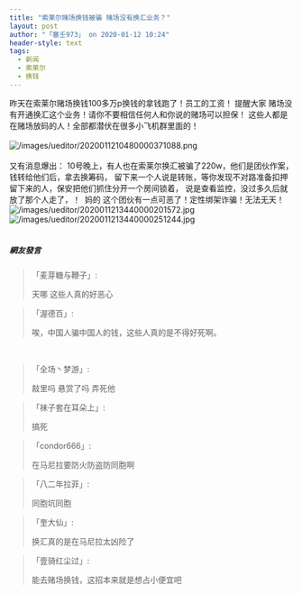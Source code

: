 ```yaml
---
title: "索莱尔赌场换钱被骗 赌场没有换汇业务？"
layout: post
author: "「塞壬973」 on 2020-01-12 10:24"
header-style: text
tags:
  - 新闻
  - 索莱尔
  - 换钱
---
```


昨天在索莱尔赌场换钱100多万p换钱的拿钱跑了！员工的工资！
提醒大家
赌场没有开通换汇这个业务！请你不要相信任何人和你说的赌场可以担保！
这些人都是在赌场放码的人！全部都潜伏在很多小飞机群里面的！&nbsp;
<br>
<br>
<img src="https://images.feileyuan.com/images/ueditor/2020011210480000371088.png" title="image" alt="/images/ueditor/2020011210480000371088.png">
<br>
<br>
又有消息爆出：
10号晚上，有人也在索莱尔换汇被骗了220w，他们是团伙作案，钱转给他们后，拿去换筹码，
留下来一个人说是转账，等你发现不对路准备扣押留下来的人，保安把他们抓住分开一个房间锁着，
说是查看监控，没过多久后就放了那个人走了，！&nbsp;
妈的 这个团伙有一点可恶了！定性绑架诈骗！无法无天！
<br>
<img src="http://images.feileyuan.com/images/ueditor/2020011213440000201572.jpg" title="/images/ueditor/2020011213440000201572.jpg" alt="/images/ueditor/2020011213440000201572.jpg">
<br>
<img src="http://images.feileyuan.com/images/ueditor/2020011213440000251244.jpg" title="/images/ueditor/2020011213440000251244.jpg" alt="/images/ueditor/2020011213440000251244.jpg">
<br>
<input type="hidden" value="菲乐园提供"><br>

##### 網友發言 
> 「麦芽糖与鞭子」:
> <p>天哪 这些人真的好恶心</p>

> 「渥德百」:
> <p>唉，中国人骗中国人的钱，这些人真的是不得好死啊。</p>
<br>

> 「全场丶梦游」:
> <p>敲里吗 悬赏了吗 弄死他</p>

> 「袜子套在耳朵上」:
> <p>搞死</p>

> 「condor666」:
> <p>在马尼拉要防火防盗防同胞啊</p>

> 「八二年拉菲」:
> <p>同胞坑同胞</p>

> 「奎大仙」:
> <p>换汇真的是在马尼拉太凶险了</p>

> 「壹骑红尘过」:
> <p>能去赌场换钱，这招本来就是想占小便宜吧</p>


